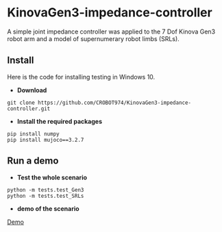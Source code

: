 # KinovaGen3-impedance-controller
A simple joint impedance controller was applied to the 7 Dof Kinova Gen3 robot arm and a model of supernumerary robot limbs (SRLs).

## Install
Here is the code for installing testing in Windows 10.

* **Download**
```
git clone https://github.com/CROBOT974/KinovaGen3-impedance-controller.git
```
* **Install the required packages**
```
pip install numpy
pip install mujoco==3.2.7
```
## Run a demo
* **Test the whole scenario**
```
python -m tests.test_Gen3
python -m tests.test_SRLs
```
* **demo of the scenario**

[Demo](https://www.youtube.com/watch?v=wkhsGZvdJ18)
